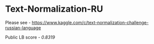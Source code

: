 # Text-Normalization-RU
Please see - https://www.kaggle.com/c/text-normalization-challenge-russian-language


Public LB score - *0.8319*
